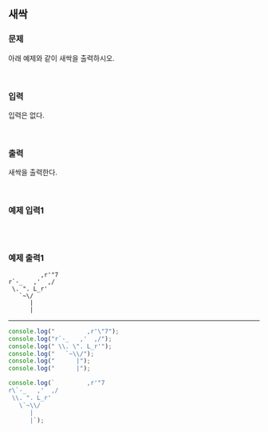 ## 새싹

### 문제

아래 예제와 같이 새싹을 출력하시오.

<br/>

### 입력

입력은 없다.

<br/>

### 출력

새싹을 출력한다.

<br/>

### 예제 입력1

```

```

<br/>

### 예제 출력1

```
         ,r'"7
r`-_   ,'  ,/
 \. ". L_r'
   `~\/
      |
      |
```

---

```js
console.log("         ,r'\"7");
console.log("r`-_   ,'  ,/");
console.log(" \\. \". L_r'");
console.log("   `~\\/");
console.log("      |");
console.log("      |");
```

```js
console.log(`         ,r'"7
r\`-_   ,'  ,/
 \\. ". L_r'
   \`~\\/
      |
      |`);
```
